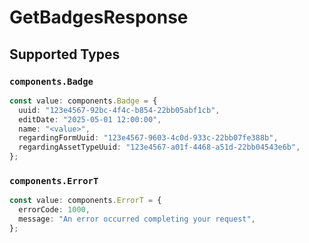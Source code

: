 # GetBadgesResponse


## Supported Types

### `components.Badge`

```typescript
const value: components.Badge = {
  uuid: "123e4567-92bc-4f4c-b854-22bb05abf1cb",
  editDate: "2025-05-01 12:00:00",
  name: "<value>",
  regardingFormUuid: "123e4567-9603-4c0d-933c-22bb07fe388b",
  regardingAssetTypeUuid: "123e4567-a01f-4468-a51d-22bb04543e6b",
};
```

### `components.ErrorT`

```typescript
const value: components.ErrorT = {
  errorCode: 1000,
  message: "An error occurred completing your request",
};
```

